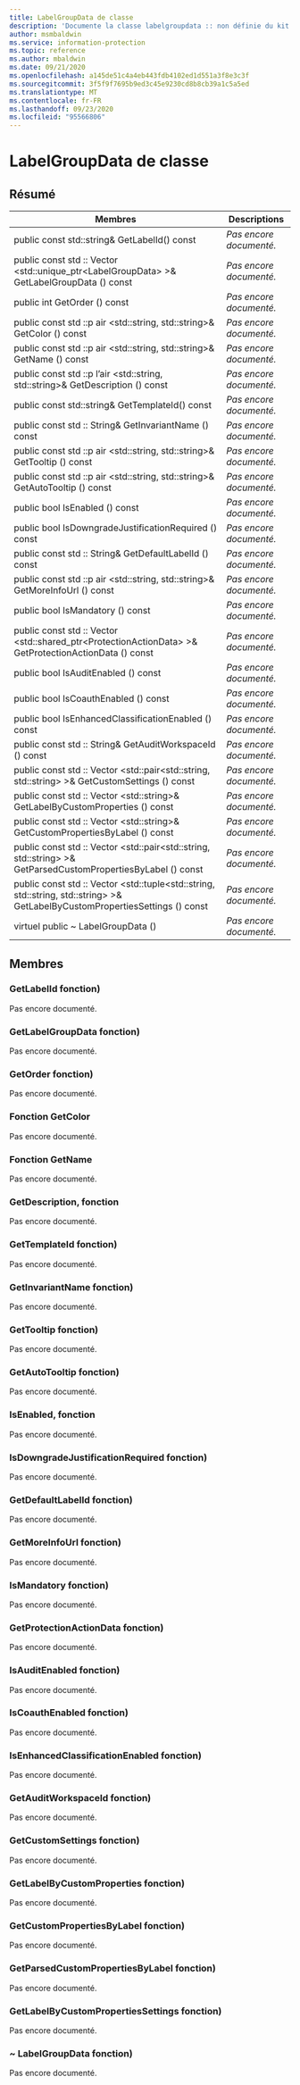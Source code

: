 ```yaml
---
title: LabelGroupData de classe
description: 'Documente la classe labelgroupdata :: non définie du kit de développement logiciel (SDK) Microsoft Information Protection (MIP).'
author: msmbaldwin
ms.service: information-protection
ms.topic: reference
ms.author: mbaldwin
ms.date: 09/21/2020
ms.openlocfilehash: a145de51c4a4eb443fdb4102ed1d551a3f8e3c3f
ms.sourcegitcommit: 3f5f9f7695b9ed3c45e9230cd8b8cb39a1c5a5ed
ms.translationtype: MT
ms.contentlocale: fr-FR
ms.lasthandoff: 09/23/2020
ms.locfileid: "95566806"
---
```

# <a name="class-labelgroupdata"></a>LabelGroupData de classe 
  
## <a name="summary"></a>Résumé
 Membres                        | Descriptions                                
--------------------------------|---------------------------------------------
public const std::string& GetLabelId() const  | _Pas encore documenté._
public const std :: Vector \<std::unique_ptr\<LabelGroupData\> \>& GetLabelGroupData () const  | _Pas encore documenté._
public int GetOrder () const  | _Pas encore documenté._
public const std ::p air \<std::string, std::string\>& GetColor () const  | _Pas encore documenté._
public const std ::p air \<std::string, std::string\>& GetName () const  | _Pas encore documenté._
public const std ::p l’air \<std::string, std::string\>& GetDescription () const  | _Pas encore documenté._
public const std::string& GetTemplateId() const  | _Pas encore documenté._
public const std :: String& GetInvariantName () const  | _Pas encore documenté._
public const std ::p air \<std::string, std::string\>& GetTooltip () const  | _Pas encore documenté._
public const std ::p air \<std::string, std::string\>& GetAutoTooltip () const  | _Pas encore documenté._
public bool IsEnabled () const  | _Pas encore documenté._
public bool IsDowngradeJustificationRequired () const  | _Pas encore documenté._
public const std :: String& GetDefaultLabelId () const  | _Pas encore documenté._
public const std ::p air \<std::string, std::string\>& GetMoreInfoUrl () const  | _Pas encore documenté._
public bool IsMandatory () const  | _Pas encore documenté._
public const std :: Vector \<std::shared_ptr\<ProtectionActionData\> \>& GetProtectionActionData () const  | _Pas encore documenté._
public bool IsAuditEnabled () const  | _Pas encore documenté._
public bool IsCoauthEnabled () const  | _Pas encore documenté._
public bool IsEnhancedClassificationEnabled () const  | _Pas encore documenté._
public const std :: String& GetAuditWorkspaceId () const  | _Pas encore documenté._
public const std :: Vector \<std::pair\<std::string, std::string\> \>& GetCustomSettings () const  | _Pas encore documenté._
public const std :: Vector \<std::string\>& GetLabelByCustomProperties () const  | _Pas encore documenté._
public const std :: Vector \<std::string\>& GetCustomPropertiesByLabel () const  | _Pas encore documenté._
public const std :: Vector \<std::pair\<std::string, std::string\> \>& GetParsedCustomPropertiesByLabel () const  | _Pas encore documenté._
public const std :: Vector \<std::tuple\<std::string, std::string, std::string\> \>& GetLabelByCustomPropertiesSettings () const  | _Pas encore documenté._
virtuel public ~ LabelGroupData ()  | _Pas encore documenté._
  
## <a name="members"></a>Membres
  
### <a name="getlabelid-function"></a>GetLabelId fonction)
Pas encore documenté.

  
### <a name="getlabelgroupdata-function"></a>GetLabelGroupData fonction)
Pas encore documenté.

  
### <a name="getorder-function"></a>GetOrder fonction)
Pas encore documenté.

  
### <a name="getcolor-function"></a>Fonction GetColor
Pas encore documenté.

  
### <a name="getname-function"></a>Fonction GetName
Pas encore documenté.

  
### <a name="getdescription-function"></a>GetDescription, fonction
Pas encore documenté.

  
### <a name="gettemplateid-function"></a>GetTemplateId fonction)
Pas encore documenté.

  
### <a name="getinvariantname-function"></a>GetInvariantName fonction)
Pas encore documenté.

  
### <a name="gettooltip-function"></a>GetTooltip fonction)
Pas encore documenté.

  
### <a name="getautotooltip-function"></a>GetAutoTooltip fonction)
Pas encore documenté.

  
### <a name="isenabled-function"></a>IsEnabled, fonction
Pas encore documenté.

  
### <a name="isdowngradejustificationrequired-function"></a>IsDowngradeJustificationRequired fonction)
Pas encore documenté.

  
### <a name="getdefaultlabelid-function"></a>GetDefaultLabelId fonction)
Pas encore documenté.

  
### <a name="getmoreinfourl-function"></a>GetMoreInfoUrl fonction)
Pas encore documenté.

  
### <a name="ismandatory-function"></a>IsMandatory fonction)
Pas encore documenté.

  
### <a name="getprotectionactiondata-function"></a>GetProtectionActionData fonction)
Pas encore documenté.

  
### <a name="isauditenabled-function"></a>IsAuditEnabled fonction)
Pas encore documenté.

  
### <a name="iscoauthenabled-function"></a>IsCoauthEnabled fonction)
Pas encore documenté.

  
### <a name="isenhancedclassificationenabled-function"></a>IsEnhancedClassificationEnabled fonction)
Pas encore documenté.

  
### <a name="getauditworkspaceid-function"></a>GetAuditWorkspaceId fonction)
Pas encore documenté.

  
### <a name="getcustomsettings-function"></a>GetCustomSettings fonction)
Pas encore documenté.

  
### <a name="getlabelbycustomproperties-function"></a>GetLabelByCustomProperties fonction)
Pas encore documenté.

  
### <a name="getcustompropertiesbylabel-function"></a>GetCustomPropertiesByLabel fonction)
Pas encore documenté.

  
### <a name="getparsedcustompropertiesbylabel-function"></a>GetParsedCustomPropertiesByLabel fonction)
Pas encore documenté.

  
### <a name="getlabelbycustompropertiessettings-function"></a>GetLabelByCustomPropertiesSettings fonction)
Pas encore documenté.

  
### <a name="labelgroupdata-function"></a>~ LabelGroupData fonction)
Pas encore documenté.
